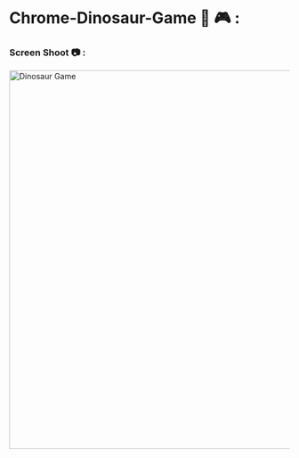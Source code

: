 # Chrome-Dinosaur-Game 🦖 🎮 :

### Screen Shoot 📷 :


<img width="680" alt="Dinosaur Game" src="https://github.com/moadhamousti/Chrome-Dinosaur-Game/assets/118165767/7ef25251-6a04-4648-a01e-f61c85486ed5">


